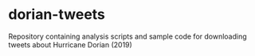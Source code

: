 # dorian-tweets
Repository containing analysis scripts and sample code for downloading tweets about Hurricane Dorian (2019)
